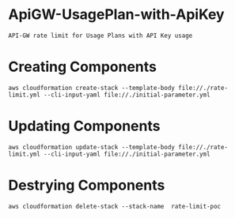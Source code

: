 # ApiGW-UsagePlan-with-ApiKey
```
API-GW rate limit for Usage Plans with API Key usage
```

# Creating Components
```
aws cloudformation create-stack --template-body file://./rate-limit.yml --cli-input-yaml file://./initial-parameter.yml
```

# Updating Components
```
aws cloudformation update-stack --template-body file://./rate-limit.yml --cli-input-yaml file://./initial-parameter.yml
```

# Destrying Components
```
aws cloudformation delete-stack --stack-name  rate-limit-poc
```
